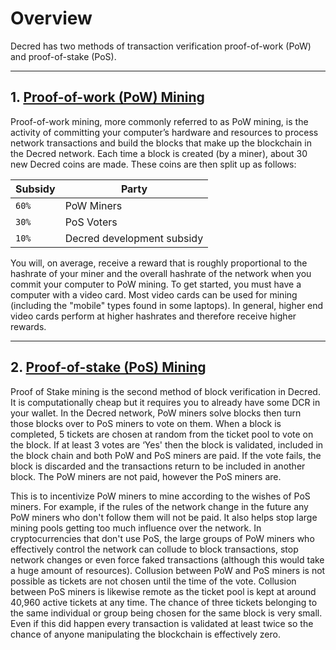 # **<i class="fa fa-info-circle"></i> Overview**

Decred has two methods of transaction verification proof-of-work (PoW) and
proof-of-stake (PoS).

---

## **1. <i class="fa fa-fire"></i> [Proof-of-work (PoW) Mining](proof-of-work.md)**

Proof-of-work mining, more commonly referred to as PoW mining, is the activity
of committing your computer’s hardware and resources to process network
transactions and build the blocks that make up the blockchain in the Decred
network. Each time a block is created (by a miner), about 30 new Decred coins
are made. These coins are then split up as follows:

Subsidy | Party
---     | ---
`60%`   | PoW Miners
`30%`   | PoS Voters
`10%`   | Decred development subsidy

You will, on average, receive a reward that is roughly proportional to the
hashrate of your miner and the overall hashrate of the network when you commit
your computer to PoW mining. To get started, you must have a computer with a
video card. Most video cards can be used for mining (including the "mobile"
types found in some laptops). In general, higher end video cards perform at
higher hashrates and therefore receive higher rewards.

---

## **2. <i class="fa fa-ticket"></i> [Proof-of-stake (PoS) Mining](proof-of-stake.md)**

Proof of Stake mining is the second method of block verification in Decred. It
is computationally cheap but it requires you to already have some DCR in your
wallet. In the Decred network, PoW miners solve blocks then turn those blocks
over to PoS miners to vote on them. When a block is completed, 5 tickets are
chosen at random from the ticket pool to vote on the block. If at least 3 votes
are ‘Yes' then the block is validated, included in the block chain and both
PoW and PoS miners are paid. If the vote fails, the block is discarded and the
transactions return to be included in another block. The PoW miners are not
paid, however the PoS miners are.

This is to incentivize PoW miners to mine according to the wishes of PoS
miners. For example, if the rules of the network change in the future any
PoW miners who don't follow them will not be paid. It also helps stop large
mining pools getting too much influence over the network. In
cryptocurrencies that don't use PoS, the large groups of PoW miners who
effectively control the network can collude to block transactions, stop network
changes or even force faked transactions (although this would take a huge
amount of resources). Collusion between PoW and PoS miners is not possible as
tickets are not chosen until the time of the vote. Collusion between PoS miners
is likewise remote as the ticket pool is kept at around 40,960 active tickets
at any time. The chance of three tickets belonging to the same individual or
group being chosen for the same block is very small. Even if this did happen
every transaction is validated at least twice so the chance of anyone
manipulating the blockchain is effectively zero.
